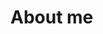 <script setup>
import {
  VPTeamPage,
  VPTeamPageTitle,
  VPTeamMembers
} from 'vitepress/theme'

const members = [
  {
    avatar: 'https://www.github.com/simonihmig.png',
    name: 'Simon Ihmig',
    title: 'Senior Engineer II',
    org: 'CrowdStrike',
    links: [
      { icon: 'github', link: 'https://github.com/simonihmig' },
      { icon: 'linkedin', link: 'https://www.linkedin.com/in/simon-ihmig/' },
      { icon: { svg: '<svg width="568" height="501" viewBox="0 0 568 501" xmlns="http://www.w3.org/2000/svg"><path d="M123.121 33.6637C188.241 82.5526 258.281 181.681 284 234.873C309.719 181.681 379.759 82.5526 444.879 33.6637C491.866 -1.61183 568 -28.9064 568 57.9464C568 75.2916 558.055 203.659 552.222 224.501C531.947 296.954 458.067 315.434 392.347 304.249C507.222 323.8 536.444 388.56 473.333 453.32C353.473 576.312 301.061 422.461 287.631 383.039C285.169 375.812 284.017 372.431 284 375.306C283.983 372.431 282.831 375.812 280.369 383.039C266.939 422.461 214.527 576.312 94.6667 453.32C31.5556 388.56 60.7778 323.8 175.653 304.249C109.933 315.434 36.0535 296.954 15.7778 224.501C9.94525 203.659 0 75.2916 0 57.9464C0 -28.9064 76.1345 -1.61183 123.121 33.6637Z" /></svg>'}, link: 'https://bsky.app/profile/simonihmig.bsky.social' },
      { icon: 'mastodon', link: 'https://fosstodon.org/@simonihmig' },
    ]
  },
]
</script>

# About me

<VPTeamMembers
    :members="members"
  />
